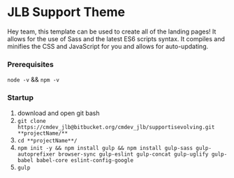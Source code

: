 # JLB Support Theme

Hey team, this template can be used to create all of the landing pages! It allows for the use of Sass and the latest ES6 scripts syntax. It compiles and minifies the CSS and JavaScript for you and allows for auto-updating.

### Prerequisites

`node -v` && `npm -v`

### Startup

1. download and open git bash
2. `git clone https://cmdev_jlb@bitbucket.org/cmdev_jlb/supportisevolving.git **projectName/**`
3. `cd **projectName**/`
4. `npm init -y && npm install gulp && npm install gulp-sass gulp-autoprefixer browser-sync gulp-eslint gulp-concat gulp-uglify gulp-babel babel-core eslint-config-google`
5. `gulp`
